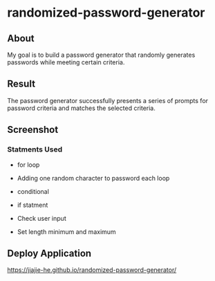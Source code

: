 # randomized-password-generator

## About
My goal is to build a password generator that randomly generates passwords while meeting certain criteria.

## Result
The password generator successfully presents a series of prompts for password criteria and matches the selected criteria.

## Screenshot
### Statments Used
* for loop
* Adding one random character to password each loop




* conditional
* if statment
* Check user input
* Set length minimum and maximum





## Deploy Application
https://jiajie-he.github.io/randomized-password-generator/